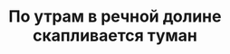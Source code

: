 ---
title: 'По утрам в речной долине скапливается туман'
location: 'Река Олёкма. Олёкминский улус, республика Саха (Якутия), Россия'
categories: [as-the-first-settlers]
tags: [all, 2016, fav]
---